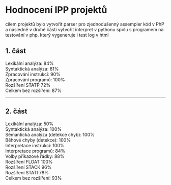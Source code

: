# Hodnocení IPP projektů
cílem projektů bylo vytvořit parser pro zjednodušenný assempler kód v PhP a následně v druhé části vytvořit interpret v pythonu spolu s programem na testování v php, který vygeneruje i test log v html

## 1. část
Lexikální analýza: 84% <br>
Syntaktická analýza: 81% <br>
Zpracování instrukcí: 90% <br>
Zpracování programů: 100% <br>
Rozšíření STATP 72% <br>
Celkem bez rozšíření: 87% <br>

_________________

## 2. část
Lexikální analýza: 50% <br>
Syntaktická analýza: 100% <br>
Sémantická analýza (detekce chyb): 100% <br>
Běhové chyby (detekce): 100% <br>
Interpretace instrukcí: 100% <br>
Interpretace programů: 84% <br>
Volby příkazové řádky: 88% <br>
Rozšíření FLOAT 100% <br>
Rozšíření STACK 96% <br>
Rozšíření STATI 78% <br>
Celkem bez rozšíření: 93% <br>